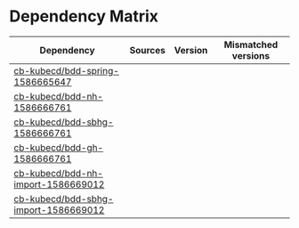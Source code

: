 # Dependency Matrix

Dependency | Sources | Version | Mismatched versions
---------- | ------- | ------- | -------------------
[cb-kubecd/bdd-spring-1586665647](https://github.com/cb-kubecd/bdd-spring-1586665647.git) |  | []() | 
[cb-kubecd/bdd-nh-1586666761](https://github.com/cb-kubecd/bdd-nh-1586666761.git) |  | []() | 
[cb-kubecd/bdd-sbhg-1586666761](https://github.com/cb-kubecd/bdd-sbhg-1586666761.git) |  | []() | 
[cb-kubecd/bdd-gh-1586666761](https://github.com/cb-kubecd/bdd-gh-1586666761.git) |  | []() | 
[cb-kubecd/bdd-nh-import-1586669012](https://github.com/cb-kubecd/bdd-nh-import-1586669012.git) |  | []() | 
[cb-kubecd/bdd-sbhg-import-1586669012](https://github.com/cb-kubecd/bdd-sbhg-import-1586669012.git) |  | []() | 
